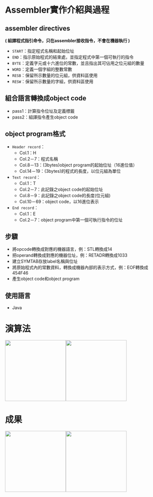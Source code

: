 # Assembler實作介紹與過程
## assembler directives
**( 組譯程式指引命令，只在assembler接收指令，不會在機器執行 )**
+ `START`：指定程式名稱和起始位址
+ `END`：指示原始程式的結束處，並指定程式中第一個可執行的指令
+ `BYTE`：定義字元或十六進位的常數，並且指出其可佔用之位元組的數量
+ `WORD`：定義一個字組的整數常數
+ `RESB`：保留所示數量的位元組，供資料區使用
+ `RESW`：保留所示數量的字組，供資料區使用

## 組合語言轉換成object code
+ pass1：計算指令位址及定義標籤
+ pass2：組譯指令產生object code

## object program格式
+ `Header record`：
  - Col.1：H
  - Col.2－7：程式名稱
  - Col.8－13：(3bytes)object program的起始位址（16進位值）
  - Col.14－19：(3bytes)的程式的長度，以位元組為單位
+ `Text record`：
  - Col.1：T
  - Col.2－7：此記錄之object code的起始位址
  - Col.8－9：此記錄之object code的長度(位元組)
  - Col.10－69：object code，以16進位表示
+ `End record`：
  - Col.1：E
  - Col.2－7：object program中第一個可執行指令的位址

## 步驟
+ 將opcode轉換成對應的機器語言，例：STL轉換成14
+ 把operand轉換成對應的機器位址，例：RETADR轉換成1033
+ 建立SYMTAB存放label名稱與位址
+ 將原始程式內的常數資料，轉換成機器內部的表示方式，例：EOF轉換成454F46
+ 產生object code和object program

## 使用語言
+ Java

# 演算法
<img src="" width=200><img src="" width=200>

# 成果
<img src="" width=200><img src="" width=200>
